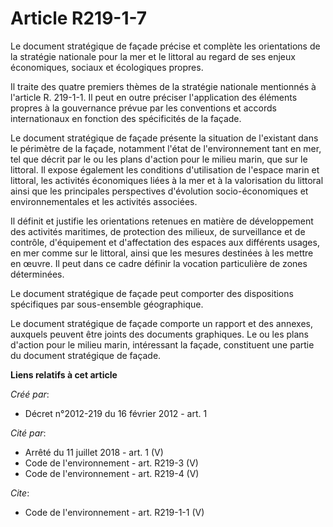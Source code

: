 # Article R219-1-7

Le document stratégique de façade précise et complète les orientations de la stratégie nationale pour la mer et le littoral
au regard de ses enjeux économiques, sociaux et écologiques propres.

Il traite des quatre premiers thèmes de la stratégie nationale mentionnés à l'article R. 219-1-1. Il peut en outre préciser
l'application des éléments propres à la gouvernance prévue par les conventions et accords internationaux en fonction des
spécificités de la façade.

Le document stratégique de façade présente la situation de l'existant dans le périmètre de la façade, notamment l'état de
l'environnement tant en mer, tel que décrit par le ou les plans d'action pour le milieu marin, que sur le littoral. Il expose
également les conditions d'utilisation de l'espace marin et littoral, les activités économiques liées à la mer et à la
valorisation du littoral ainsi que les principales perspectives d'évolution socio-économiques et environnementales et les
activités associées.

Il définit et justifie les orientations retenues en matière de développement des activités maritimes, de protection des
milieux, de surveillance et de contrôle, d'équipement et d'affectation des espaces aux différents usages, en mer comme sur le
littoral, ainsi que les mesures destinées à les mettre en œuvre. Il peut dans ce cadre définir la vocation particulière de
zones déterminées.

Le document stratégique de façade peut comporter des dispositions spécifiques par sous-ensemble géographique.

Le document stratégique de façade comporte un rapport et des annexes, auxquels peuvent être joints des documents graphiques.
Le ou les plans d'action pour le milieu marin, intéressant la façade, constituent une partie du document stratégique de
façade.

**Liens relatifs à cet article**

_Créé par_:

  - Décret n°2012-219 du 16 février 2012 - art. 1

_Cité par_:

  - Arrêté du 11 juillet 2018 - art. 1 (V)
  - Code de l'environnement - art. R219-3 (V)
  - Code de l'environnement - art. R219-4 (V)

_Cite_:

  - Code de l'environnement - art. R219-1-1 (V)
